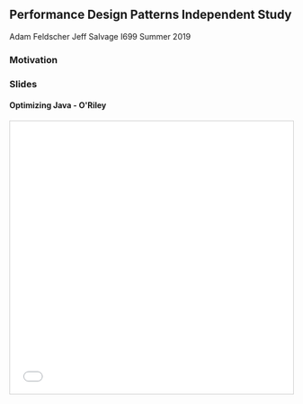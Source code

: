 ## Performance Design Patterns Independent Study
Adam Feldscher
Jeff Salvage
I699
Summer 2019

### Motivation

### Slides

#### Optimizing Java - O'Riley 

<iframe src="//www.slideshare.net/slideshow/embed_code/key/3hm5fa6ANLumJQ" width="595" height="485" frameborder="0" marginwidth="0" marginheight="0" scrolling="no" style="border:1px solid #CCC; border-width:1px; margin-bottom:5px; max-width: 100%;" allowfullscreen> </iframe> <div style="margin-bottom:5px">

